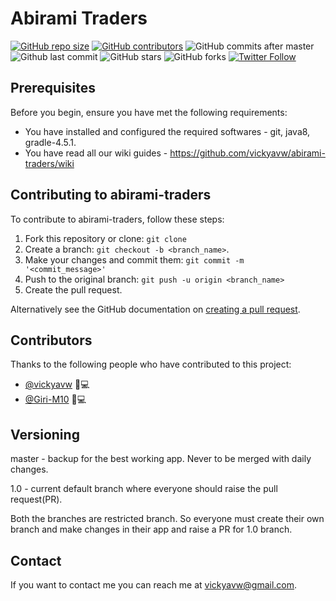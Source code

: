 # Abirami Traders

<!--- These are examples. See https://shields.io for others or to customize this set of shields. You might want to include dependencies, project status and licence info here --->
[![GitHub repo size](https://img.shields.io/github/repo-size/vickyavw/abirami-traders)](https://img.shields.io/github/repo-size/vickyavw/abirami-traders)
[![GitHub contributors](https://img.shields.io/github/contributors/vickyavw/abirami-traders)](https://github.com/vickyavw/abirami-traders/graphs/contributors)
![GitHub commits after master](https://img.shields.io/github/commits-since/vickyavw/abirami-traders/master)
![Github last commit](https://img.shields.io/github/last-commit/vickyavw/abirami-traders/1.0)
![GitHub stars](https://img.shields.io/github/stars/vickyavw/abirami-traders?style=social)
![GitHub forks](https://img.shields.io/github/forks/vickyavw/abirami-traders?style=social)
[![Twitter Follow](https://img.shields.io/twitter/follow/vickyavw?style=social)](https://twitter.com/vickyavw)

## Prerequisites

Before you begin, ensure you have met the following requirements:
* You have installed and configured the required softwares - git, java8, gradle-4.5.1. 
* You have read all our wiki guides - https://github.com/vickyavw/abirami-traders/wiki

## Contributing to abirami-traders
To contribute to abirami-traders, follow these steps:

1. Fork this repository or clone: `git clone`
2. Create a branch: `git checkout -b <branch_name>`.
3. Make your changes and commit them: `git commit -m '<commit_message>'`
4. Push to the original branch: `git push -u origin <branch_name>`
5. Create the pull request.

Alternatively see the GitHub documentation on [creating a pull request](https://help.github.com/en/github/collaborating-with-issues-and-pull-requests/creating-a-pull-request).

## Contributors

Thanks to the following people who have contributed to this project:

* [@vickyavw](https://github.com/vickyavw) 🎨💻
* [@Giri-M10](https://github.com/Giri-M10) 💼💻

## Versioning
master - backup for the best working app. Never to be merged with daily changes.

1.0 - current default branch where everyone should raise the pull request(PR).

Both the branches are restricted branch. So everyone must create their own branch and make changes in their app and raise a PR for 1.0 branch.

## Contact

If you want to contact me you can reach me at <vickyavw@gmail.com>.
